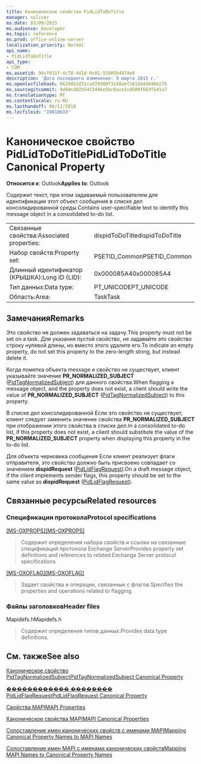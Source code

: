 ```yaml
---
title: Каноническое свойство PidLidToDoTitle
manager: soliver
ms.date: 03/09/2015
ms.audience: Developer
ms.topic: reference
ms.prod: office-online-server
localization_priority: Normal
api_name:
- PidLidToDoTitle
api_type:
- COM
ms.assetid: 94cf031f-4c78-441d-9c01-55905b4974e0
description: 'Дата последнего изменения: 9 марта 2015 г.'
ms.openlocfilehash: 66208b2d31ca379389f3249abf281dd4d040e276
ms.sourcegitcommit: 9d60cd82b5413446e5bc8ace2cd689f683fb41a7
ms.translationtype: MT
ms.contentlocale: ru-RU
ms.lasthandoff: 06/11/2018
ms.locfileid: "19810633"
---
```

# <a name="pidlidtodotitle-canonical-property"></a><span data-ttu-id="beb65-103">Каноническое свойство PidLidToDoTitle</span><span class="sxs-lookup"><span data-stu-id="beb65-103">PidLidToDoTitle Canonical Property</span></span>

  
  
<span data-ttu-id="beb65-104">**Относится к**: Outlook</span><span class="sxs-lookup"><span data-stu-id="beb65-104">**Applies to**: Outlook</span></span> 
  
<span data-ttu-id="beb65-105">Содержит текст, при этом задаваемый пользователем для идентификации этот объект сообщения в списке дел консолидированной среды.</span><span class="sxs-lookup"><span data-stu-id="beb65-105">Contains user-specifiable text to identify this message object in a consolidated to-do list.</span></span>
  
|||
|:-----|:-----|
|<span data-ttu-id="beb65-106">Связанные свойства:</span><span class="sxs-lookup"><span data-stu-id="beb65-106">Associated properties:</span></span>  <br/> |<span data-ttu-id="beb65-107">dispidToDoTitle</span><span class="sxs-lookup"><span data-stu-id="beb65-107">dispidToDoTitle</span></span>  <br/> |
|<span data-ttu-id="beb65-108">Набор свойств:</span><span class="sxs-lookup"><span data-stu-id="beb65-108">Property set:</span></span>  <br/> |<span data-ttu-id="beb65-109">PSETID_Common</span><span class="sxs-lookup"><span data-stu-id="beb65-109">PSETID_Common</span></span>  <br/> |
|<span data-ttu-id="beb65-110">Длинный идентификатор (КРЫШКА):</span><span class="sxs-lookup"><span data-stu-id="beb65-110">Long ID (LID):</span></span>  <br/> |<span data-ttu-id="beb65-111">0x000085A4</span><span class="sxs-lookup"><span data-stu-id="beb65-111">0x000085A4</span></span>  <br/> |
|<span data-ttu-id="beb65-112">Тип данных:</span><span class="sxs-lookup"><span data-stu-id="beb65-112">Data type:</span></span>  <br/> |<span data-ttu-id="beb65-113">PT_UNICODE</span><span class="sxs-lookup"><span data-stu-id="beb65-113">PT_UNICODE</span></span>  <br/> |
|<span data-ttu-id="beb65-114">Область:</span><span class="sxs-lookup"><span data-stu-id="beb65-114">Area:</span></span>  <br/> |<span data-ttu-id="beb65-115">Task</span><span class="sxs-lookup"><span data-stu-id="beb65-115">Task</span></span>  <br/> |
   
## <a name="remarks"></a><span data-ttu-id="beb65-116">Замечания</span><span class="sxs-lookup"><span data-stu-id="beb65-116">Remarks</span></span>

<span data-ttu-id="beb65-117">Это свойство не должен задаваться на задачу.</span><span class="sxs-lookup"><span data-stu-id="beb65-117">This property must not be set on a task.</span></span> <span data-ttu-id="beb65-118">Для указания пустой свойство, не задавайте это свойство строку нулевой длины, но вместо этого удалите его.</span><span class="sxs-lookup"><span data-stu-id="beb65-118">To indicate an empty property, do not set this property to the zero-length string, but instead delete it.</span></span> 
  
<span data-ttu-id="beb65-119">Когда пометка объекта message и свойство не существует, клиент указывайте значение **PR_NORMALIZED_SUBJECT** ([PidTagNormalizedSubject](pidtagnormalizedsubject-canonical-property.md)) для данного свойства.</span><span class="sxs-lookup"><span data-stu-id="beb65-119">When flagging a message object, and the property does not exist, a client should write the value of **PR_NORMALIZED_SUBJECT** ([PidTagNormalizedSubject](pidtagnormalizedsubject-canonical-property.md)) to this property.</span></span>
  
<span data-ttu-id="beb65-120">В списке дел консолидированной Если это свойство не существует, клиент следует заменить значение свойства **PR_NORMALIZED_SUBJECT** при отображении этого свойства в списке дел.</span><span class="sxs-lookup"><span data-stu-id="beb65-120">In a consolidated to-do list, if this property does not exist, a client should substitute the value of the **PR_NORMALIZED_SUBJECT** property when displaying this property in the to-do list.</span></span> 
  
<span data-ttu-id="beb65-121">Для объекта черновика сообщения Если клиент реализует флаги отправителя, это свойство должно быть присвоено совпадает со значением **dispidRequest** ([PidLidFlagRequest](pidlidflagrequest-canonical-property.md)).</span><span class="sxs-lookup"><span data-stu-id="beb65-121">On a draft message object, if the client implements sender flags, this property should be set to the same value as **dispidRequest** ([PidLidFlagRequest](pidlidflagrequest-canonical-property.md)).</span></span>
  
## <a name="related-resources"></a><span data-ttu-id="beb65-122">Связанные ресурсы</span><span class="sxs-lookup"><span data-stu-id="beb65-122">Related resources</span></span>

### <a name="protocol-specifications"></a><span data-ttu-id="beb65-123">Спецификации протокола</span><span class="sxs-lookup"><span data-stu-id="beb65-123">Protocol specifications</span></span>

<span data-ttu-id="beb65-124">[[MS-OXPROPS]](http://msdn.microsoft.com/library/f6ab1613-aefe-447d-a49c-18217230b148%28Office.15%29.aspx)</span><span class="sxs-lookup"><span data-stu-id="beb65-124">[[MS-OXPROPS]](http://msdn.microsoft.com/library/f6ab1613-aefe-447d-a49c-18217230b148%28Office.15%29.aspx)</span></span>
  
> <span data-ttu-id="beb65-125">Содержит определения набора свойств и ссылки на связанные спецификаций протокола Exchange Server</span><span class="sxs-lookup"><span data-stu-id="beb65-125">Provides property set definitions and references to related Exchange Server protocol specifications</span></span>
    
<span data-ttu-id="beb65-126">[[MS-OXOFLAG]](http://msdn.microsoft.com/library/f1e50be4-ed30-4c2a-b5cb-8ff3aaaf9b91%28Office.15%29.aspx)</span><span class="sxs-lookup"><span data-stu-id="beb65-126">[[MS-OXOFLAG]](http://msdn.microsoft.com/library/f1e50be4-ed30-4c2a-b5cb-8ff3aaaf9b91%28Office.15%29.aspx)</span></span>
  
> <span data-ttu-id="beb65-127">Задает свойства и операции, связанные с флагов.</span><span class="sxs-lookup"><span data-stu-id="beb65-127">Specifies the properties and operations related to flagging.</span></span>
    
### <a name="header-files"></a><span data-ttu-id="beb65-128">Файлы заголовков</span><span class="sxs-lookup"><span data-stu-id="beb65-128">Header files</span></span>

<span data-ttu-id="beb65-129">Mapidefs.h</span><span class="sxs-lookup"><span data-stu-id="beb65-129">Mapidefs.h</span></span>
  
> <span data-ttu-id="beb65-130">Содержит определения типов данных.</span><span class="sxs-lookup"><span data-stu-id="beb65-130">Provides data type definitions.</span></span>
    
## <a name="see-also"></a><span data-ttu-id="beb65-131">См. также</span><span class="sxs-lookup"><span data-stu-id="beb65-131">See also</span></span>



[<span data-ttu-id="beb65-132">Каноническое свойство PidTagNormalizedSubject</span><span class="sxs-lookup"><span data-stu-id="beb65-132">PidTagNormalizedSubject Canonical Property</span></span>](pidtagnormalizedsubject-canonical-property.md)
  
[<span data-ttu-id="beb65-133">������������ �������� PidLidFlagRequest</span><span class="sxs-lookup"><span data-stu-id="beb65-133">PidLidFlagRequest Canonical Property</span></span>](pidlidflagrequest-canonical-property.md)


[<span data-ttu-id="beb65-134">Свойства MAPI</span><span class="sxs-lookup"><span data-stu-id="beb65-134">MAPI Properties</span></span>](mapi-properties.md)
  
[<span data-ttu-id="beb65-135">Каноническое свойства MAPI</span><span class="sxs-lookup"><span data-stu-id="beb65-135">MAPI Canonical Properties</span></span>](mapi-canonical-properties.md)
  
[<span data-ttu-id="beb65-136">Сопоставление имен канонических свойств с именами MAPI</span><span class="sxs-lookup"><span data-stu-id="beb65-136">Mapping Canonical Property Names to MAPI Names</span></span>](mapping-canonical-property-names-to-mapi-names.md)
  
[<span data-ttu-id="beb65-137">Сопоставление имен MAPI с именами канонических свойств</span><span class="sxs-lookup"><span data-stu-id="beb65-137">Mapping MAPI Names to Canonical Property Names</span></span>](mapping-mapi-names-to-canonical-property-names.md)

